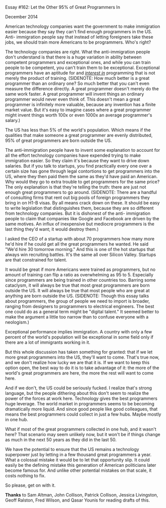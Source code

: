 Essay #162: Let the Other 95% of Great Programmers In


  
 
  
 December 2014   
  
 American technology companies want the government to make immigration easier because they say they can't find enough programmers in the US. Anti- immigration people say that instead of letting foreigners take these jobs, we should train more Americans to be programmers. Who's right?   
  
 The technology companies are right. What the anti-immigration people don't understand is that there is a huge variation in ability between competent programmers and exceptional ones, and while you can train people to be competent, you can't train them to be exceptional. Exceptional programmers have an aptitude for and [_interest in_](genius.html) programming that is not merely the product of training. (SIDENOTE: How much better is a great programmer than an ordinary one? So much better that you can't even measure the difference directly. A great programmer doesn't merely do the same work faster. A great programmer will invent things an ordinary programmer would never even think of. This doesn't mean a great programmer is infinitely more valuable, because any invention has a finite market value. But it's easy to imagine cases where a great programmer might invent things worth 100x or even 1000x an average programmer's salary.)   
  
 The US has less than 5% of the world's population. Which means if the qualities that make someone a great programmer are evenly distributed, 95% of great programmers are born outside the US.   
  
 The anti-immigration people have to invent some explanation to account for all the effort technology companies have expended trying to make immigration easier. So they claim it's because they want to drive down salaries. But if you talk to startups, you find practically every one over a certain size has gone through legal contortions to get programmers into the US, where they then paid them the same as they'd have paid an American. Why would they go to extra trouble to get programmers for the same price? The only explanation is that they're telling the truth: there are just not enough great programmers to go around. (SIDENOTE: There are a handful of consulting firms that rent out big pools of foreign programmers they bring in on H1-B visas. By all means crack down on these. It should be easy to write legislation that distinguishes them, because they are so different from technology companies. But it is dishonest of the anti- immigration people to claim that companies like Google and Facebook are driven by the same motives. An influx of inexpensive but mediocre programmers is the last thing they'd want; it would destroy them.)   
  
 I asked the CEO of a startup with about 70 programmers how many more he'd hire if he could get all the great programmers he wanted. He said "We'd hire 30 tomorrow morning." And this is one of the hot startups that always win recruiting battles. It's the same all over Silicon Valley. Startups are that constrained for talent.   
  
 It would be great if more Americans were trained as programmers, but no amount of training can flip a ratio as overwhelming as 95 to 5. Especially since programmers are being trained in other countries too. Barring some cataclysm, it will always be true that most great programmers are born outside the US. It will always be true that most people who are great at anything are born outside the US. (SIDENOTE: Though this essay talks about programmers, the group of people we need to import is broader, ranging from designers to programmers to electrical engineers. The best one could do as a general term might be "digital talent." It seemed better to make the argument a little too narrow than to confuse everyone with a neologism.)   
  
 Exceptional performance implies immigration. A country with only a few percent of the world's population will be exceptional in some field only if there are a lot of immigrants working in it.   
  
 But this whole discussion has taken something for granted: that if we let more great programmers into the US, they'll want to come. That's true now, and we don't realize how lucky we are that it is. If we want to keep this option open, the best way to do it is to take advantage of it: the more of the world's great programmers are here, the more the rest will want to come here.   
  
 And if we don't, the US could be seriously fucked. I realize that's strong language, but the people dithering about this don't seem to realize the power of the forces at work here. Technology gives the best programmers huge leverage. The world market in programmers seems to be becoming dramatically more liquid. And since good people like good colleagues, that means the best programmers could collect in just a few hubs. Maybe mostly in one hub.   
  
 What if most of the great programmers collected in one hub, and it wasn't here? That scenario may seem unlikely now, but it won't be if things change as much in the next 50 years as they did in the last 50.   
  
 We have the potential to ensure that the US remains a technology superpower just by letting in a few thousand great programmers a year. What a colossal mistake it would be to let that opportunity slip. It could easily be the defining mistake this generation of American politicians later become famous for. And unlike other potential mistakes on that scale, it costs nothing to 
fix.  
 
  
 So please, get on with it.   
  
 
  
 
  
 
  
 
  
 
  
 
  
 **Thanks** to Sam Altman, John Collison, Patrick Collison, Jessica Livingston, Geoff Ralston, Fred Wilson, and Qasar Younis for reading drafts of this.   
  
 
  
 
  
 
  
  

 

